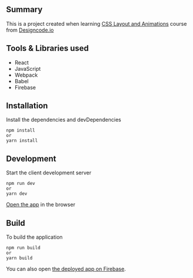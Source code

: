 ## Summary

This is a project created when learning [CSS Layout and Animations](https://designcode.io/css) course from [Designcode.io](https://designcode.io/)

## Tools & Libraries used

- React
- JavaScript
- Webpack
- Babel
- Firebase

## Installation

Install the dependencies and devDependencies

```
npm install
or
yarn install
```

## Development

Start the client development server

```
npm run dev
or
yarn dev
```

[Open the app](http://localhost:5000/) in the browser

## Build

To build the application

```
npm run build
or
yarn build
```

You can also open
[the deployed app on Firebase](https://email-designers.web.app/).
